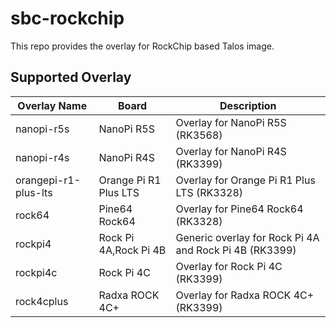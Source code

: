 # sbc-rockchip

This repo provides the overlay for RockChip based Talos image.

## Supported Overlay

| Overlay Name         | Board                 | Description                                            |
| -------------------- | --------------------- | ------------------------------------------------------ |
| nanopi-r5s           | NanoPi R5S            | Overlay for NanoPi R5S (RK3568)                        |
| nanopi-r4s           | NanoPi R4S            | Overlay for NanoPi R4S (RK3399)                        |
| orangepi-r1-plus-lts | Orange Pi R1 Plus LTS | Overlay for Orange Pi R1 Plus LTS (RK3328)             |
| rock64               | Pine64 Rock64         | Overlay for Pine64 Rock64 (RK3328)                     |
| rockpi4              | Rock Pi 4A,Rock Pi 4B | Generic overlay for Rock Pi 4A and Rock Pi 4B (RK3399) |
| rockpi4c             | Rock Pi 4C            | Overlay for Rock Pi 4C (RK3399)                        |
| rock4cplus           | Radxa ROCK 4C+        | Overlay for Radxa ROCK 4C+ (RK3399)                    |
